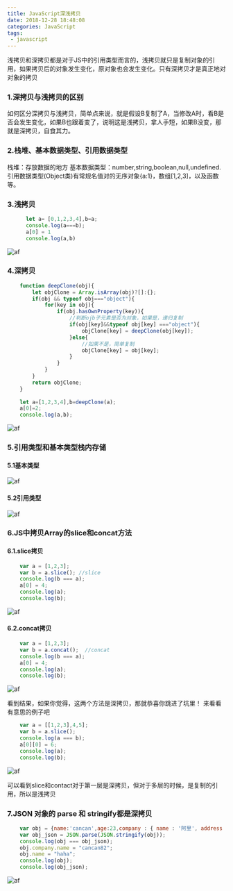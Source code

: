 ```yaml
---
title: JavaScript深浅拷贝
date: 2018-12-28 18:48:08
categories: JavaScript
tags: 
 - javascript
---
```


浅拷贝和深拷贝都是对于JS中的引用类型而言的，浅拷贝就只是复制对象的引用，如果拷贝后的对象发生变化，原对象也会发生变化。只有深拷贝才是真正地对对象的拷贝<!-- more -->

### 1.深拷贝与浅拷贝的区别 ###

   如何区分深拷贝与浅拷贝，简单点来说，就是假设B复制了A，当修改A时，看B是否会发生变化，如果B也跟着变了，说明这是浅拷贝，拿人手短，如果B没变，那就是深拷贝，自食其力。

### 2.栈堆、基本数据类型、引用数据类型 ###
   栈堆：存放数据的地方
   基本数据类型：number,string,boolean,null,undefined.
   引用数据类型(Object类)有常规名值对的无序对象{a:1}，数组[1,2,3]，以及函数等。

### 3.浅拷贝 ###

``` js
      let a= [0,1,2,3,4],b=a;
      console.log(a===b);
      a[0] = 1
      console.log(a,b)
```
![af](/images/6206483-259060db5d78ed21.webp)

### 4.深拷贝 ###

``` js
    function deepClone(obj){
        let objClone = Array.isArray(obj)?[]:{};
        if(obj && typeof obj==="object"){
            for(key in obj){
                if(obj.hasOwnProperty(key)){
                    //判断ojb子元素是否为对象，如果是，递归复制
                    if(obj[key]&&typeof obj[key] ==="object"){
                        objClone[key] = deepClone(obj[key]);
                    }else{
                        //如果不是，简单复制
                        objClone[key] = obj[key];
                    }
                }
            }
        }
        return objClone;
    } 
     
    let a=[1,2,3,4],b=deepClone(a);
    a[0]=2;
    console.log(a,b);
```
![af](/images/6206483-c20cfb902b33e72c.webp)


### 5.引用类型和基本类型栈内存储 ###

#### 5.1基本类型 ####

![af](/images/6206483-c746503248c3529f.webp)


#### 5.2引用类型 ####

    
![af](/images/6206483-3743f3a8c2da4e57.webp)


### 6.JS中拷贝Array的slice和concat方法 ###

  #### 6.1.slice拷贝 ####

``` js
    var a = [1,2,3];
    var b = a.slice(); //slice
    console.log(b === a);
    a[0] = 4;
    console.log(a);
    console.log(b);
```
![af](/images/6206483-8f34a68fe6d58d00.webp)

  #### 6.2.concat拷贝 ####
``` js
    var a = [1,2,3];
    var b = a.concat();  //concat
    console.log(b === a);
    a[0] = 4;
    console.log(a);
    console.log(b);
```
![af](/images/c.webp)

看到结果，如果你觉得，这两个方法是深拷贝，那就恭喜你跳进了坑里！
来看看有意思的例子吧

``` js
    var a = [[1,2,3],4,5];
    var b = a.slice();
    console.log(a === b);
    a[0][0] = 6;
    console.log(a);
    console.log(b);
```
![af](/images/6206483-9b258e06b03bfe48.webp)


可以看到slice和contact对于第一层是深拷贝，但对于多层的时候，是复制的引用，所以是浅拷贝
### 7.JSON 对象的 parse 和 stringify都是深拷贝 ###

``` js
    var obj = {name:'cancan',age:23,company : { name : '阿里', address : '杭州'} };
    var obj_json = JSON.parse(JSON.stringify(obj));
    console.log(obj === obj_json);
    obj.company.name = "cancan82";
    obj.name = "haha";
    console.log(obj);
    console.log(obj_json);
```
![af](/images/6206483-fee5d7337ba45d5b.webp)